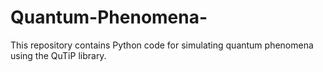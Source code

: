 # Quantum-Phenomena-
This repository contains Python code for simulating quantum phenomena using the QuTiP library.

